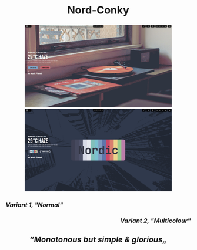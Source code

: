 <h1 align=center>Nord-Conky</h1>
<h3 align=center>
<img width=400 src="https://github.com/all-junks/Nord-Conky/blob/main/Screenshot%20From%202025-02-19%2014-54-07.png"/>
<img width=400 src="https://github.com/all-junks/Nord-Conky/blob/main/Screenshot%20From%202025-02-19%2014-53-41.png"/>
</h3>
<h3 align=left><em>Variant 1, "Normal"</em></h3><h3 align=right><em>Variant 2, "Multicolour"</em></h3>
<h2 align=center><em>“Monotonous but simple & glorious„</em></h3>
